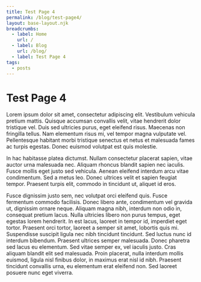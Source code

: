 ```yaml
---
title: Test Page 4
permalink: /blog/test-page4/
layout: base-layout.njk
breadcrumbs:
  - label: Home
    url: /
  - label: Blog
    url: /blog/
  - label: Test Page 4
tags:
  - posts
---
```


# Test Page 4
<!-- Excerpt Start -->
Lorem ipsum dolor sit amet, consectetur adipiscing elit. Vestibulum vehicula pretium mattis. Quisque accumsan convallis velit, vitae hendrerit dolor tristique vel. Duis sed ultricies purus, eget eleifend risus. Maecenas non fringilla tellus. Nam elementum risus mi, vel tempor magna vulputate vel. Pellentesque habitant morbi tristique senectus et netus et malesuada fames ac turpis egestas. Donec euismod volutpat est quis molestie.
<!-- Excerpt End -->
In hac habitasse platea dictumst. Nullam consectetur placerat sapien, vitae auctor urna malesuada nec. Aliquam rhoncus blandit sapien nec iaculis. Fusce mollis eget justo sed vehicula. Aenean eleifend interdum arcu vitae condimentum. Sed a metus leo. Donec ultrices velit et sapien feugiat tempor. Praesent turpis elit, commodo in tincidunt ut, aliquet id eros.

Fusce dignissim justo sem, nec volutpat orci eleifend quis. Fusce fermentum commodo facilisis. Donec libero ante, condimentum vel gravida ut, dignissim ornare neque. Aliquam magna nibh, interdum non odio in, consequat pretium lacus. Nulla ultricies libero non purus tempus, eget egestas lorem hendrerit. In est lacus, laoreet in tempor id, imperdiet eget tortor. Praesent orci tortor, laoreet a semper sit amet, lobortis quis mi. Suspendisse suscipit ligula nec nibh tincidunt tincidunt. Sed luctus nunc id interdum bibendum. Praesent ultrices semper malesuada. Donec pharetra sed lacus eu elementum. Sed vitae semper ex, vel iaculis justo. Cras aliquam blandit elit sed malesuada. Proin placerat, nulla interdum mollis euismod, ligula nisl finibus dolor, in maximus erat nisl id nibh. Praesent tincidunt convallis urna, eu elementum erat eleifend non. Sed laoreet posuere nunc eget viverra.